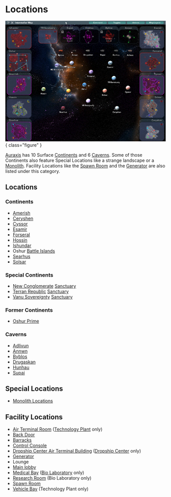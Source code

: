# Locations

![](../images/InterstellarMap.jpg){ class="figure" }

[Auraxis](Auraxis.md) has
10 Surface [Continents](Continent.md) and 6 [Caverns](Caverns.md). Some of those
Continents also feature Special Locations like a strange landscape or a
[Monolith](../items/Monolith.md). Facility Locations like the
[Spawn Room](Spawn_Room.md) and the [Generator](../items/Generator.md) are also
listed under this category.

## Locations

### Continents

- [Amerish](Amerish.md)
- [Ceryshen](Ceryshen.md)
- [Cyssor](Cyssor.md)
- [Esamir](Esamir.md)
- [Forseral](Forseral.md)
- [Hossin](Hossin.md)
- [Ishundar](Ishundar.md)
- Oshur [Battle Islands](Battle_Islands.md)
- [Searhus](Searhus.md)
- [Solsar](Solsar.md)

### Special Continents

- [New Conglomerate](../factions/New_Conglomerate.md) [Sanctuary](Sanctuary.md)
- [Terran Republic](../factions/Terran_Republic.md) [Sanctuary](Sanctuary.md)
- [Vanu Sovereignty](../factions/Vanu_Sovereignty.md) [Sanctuary](Sanctuary.md)

### Former Continents

- [Oshur Prime](Oshur_Prime.md)

### Caverns

- [Adlivun](Adlivun.md)
- [Annwn](Annwn.md)
- [Byblos](Byblos.md)
- [Drugaskan](Drugaskan.md)
- [Hunhau](Hunhau.md)
- [Supai](Supai.md)

## Special Locations

- [Monolith Locations](Monolith_Locations.md)

## Facility Locations

- [Air Terminal Room](Air_Terminal_Room.md)
  ([Technology Plant](Technology_Plant.md) only)
- [Back Door](Back_Door.md)
- [Barracks](Barracks.md)
- [Control Console](Control_Console.md)
- [Dropship Center Air Terminal Building](Dropship_Center_Air_Terminal_Building.md)
  ([Dropship Center](Dropship_Center.md) only)
- [Generator](../items/Generator.md)
- Lounge
- [Main lobby](Main_lobby.md)
- [Medical Bay](Medical_Bay.md) ([Bio Laboratory](Bio_Laboratory.md) only)
- [Research Room](Research_Room.md) (Bio Laboratory only)
- [Spawn Room](Spawn_Room.md)
- [Vehicle Bay](Vehicle_Bay.md) (Technology Plant only)
